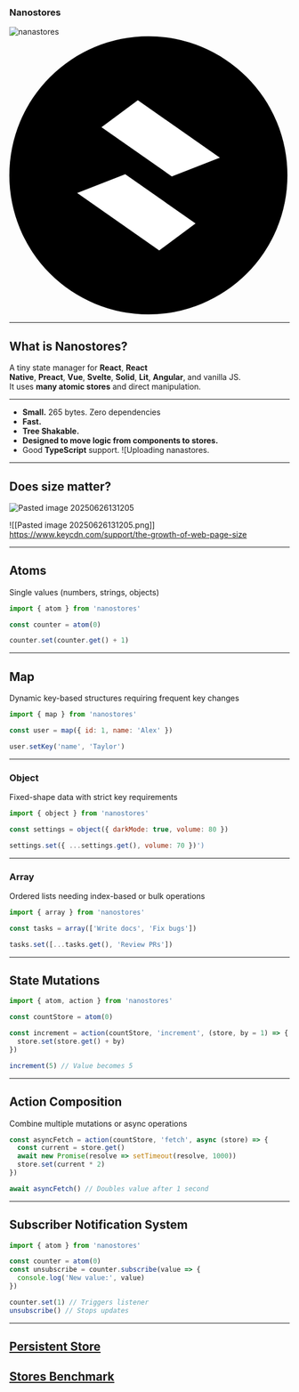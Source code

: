 ### Nanostores
![nanastores](https://github.com/user-attachments/assets/93588a79-7c0e-448f-b4e1-a6f2c5ab9608)
<svg width="500" height="500" fill="none" xmlns="http://www.w3.org/2000/svg"><circle cx="250" cy="250" r="250" fill="#000"/><path fill-rule="evenodd" clip-rule="evenodd" d="M269.463 385 122 281.746l86.384-33.697 126.397 88.503L269.463 385zM231.036 115l147.463 103.254-86.384 33.697-126.397-88.503L231.036 115z" fill="#fff"/></svg>

---
## What is Nanostores?

A tiny state manager for **React**, **React Native**, **Preact**, **Vue**, **Svelte**, **Solid**, **Lit**, **Angular**, and vanilla JS. It uses **many atomic stores** and direct manipulation.

---
- **Small.** 265 bytes. Zero dependencies
- **Fast.**
- **Tree Shakable.**
- **Designed to move logic from components to stores.**
- Good **TypeScript** support.
![Uploading nanastores.


---
## Does size matter?
![Pasted image 20250626131205](https://github.com/user-attachments/assets/153f3a2d-f0c3-4f90-bfe4-a058e15aadac)

![[Pasted image 20250626131205.png]]
https://www.keycdn.com/support/the-growth-of-web-page-size

---
## Atoms
Single values (numbers, strings, objects)

```jsx
import { atom } from 'nanostores'

const counter = atom(0)

counter.set(counter.get() + 1)
```

---

## Map

Dynamic key-based structures requiring frequent key changes

```jsx
import { map } from 'nanostores'

const user = map({ id: 1, name: 'Alex' })

user.setKey('name', 'Taylor')
```

---
### Object

Fixed-shape data with strict key requirements

```jsx
import { object } from 'nanostores'

const settings = object({ darkMode: true, volume: 80 })

settings.set({ ...settings.get(), volume: 70 })')
```

---

### Array

Ordered lists needing index-based or bulk operations

```jsx
import { array } from 'nanostores'

const tasks = array(['Write docs', 'Fix bugs'])

tasks.set([...tasks.get(), 'Review PRs'])
```


---

## State Mutations

```jsx
import { atom, action } from 'nanostores'

const countStore = atom(0)

const increment = action(countStore, 'increment', (store, by = 1) => {
  store.set(store.get() + by)
})

increment(5) // Value becomes 5
```

---

## Action Composition
Combine multiple mutations or async operations

```jsx
const asyncFetch = action(countStore, 'fetch', async (store) => {
  const current = store.get()
  await new Promise(resolve => setTimeout(resolve, 1000))
  store.set(current * 2)
})

await asyncFetch() // Doubles value after 1 second
```

---

## Subscriber Notification System

```jsx
import { atom } from 'nanostores'

const counter = atom(0)
const unsubscribe = counter.subscribe(value => {
  console.log('New value:', value)
})

counter.set(1) // Triggers listener
unsubscribe() // Stops updates
```

---

## [Persistent Store](./persistent-store)

## [Stores Benchmark](./benchmark)
